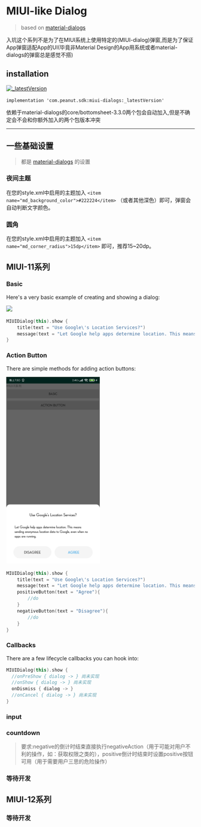 # MIUI-like Dialog
> based on [material-dialogs](https://github.com/afollestad/material-dialogs)

入坑这个系列不是为了在MIUI系统上使用特定的(MIUI-dialog)弹窗,而是为了保证App弹窗适配App的UI(毕竟非Material Design的App用系统或者material-dialogs的弹窗总是感觉不搭)

## installation
[ ![_latestVersion](https://api.bintray.com/packages/ppeanutbutter/maven/miui-dialogs/images/download.svg) ](https://bintray.com/ppeanutbutter/maven/miui-dialogs/_latestVersion)

```implementation 'com.peanut.sdk:miui-dialogs:_latestVersion'```

依赖于material-dialogs的core/bottomsheet-3.3.0两个包会自动加入,但是不确定会不会和你额外加入的两个包版本冲突

---
## 一些基础设置
> 都是 [material-dialogs](https://github.com/afollestad/material-dialogs) 的设置

### 夜间主题
在您的style.xml中启用的主题加入 `<item name="md_background_color">#222224</item>` （或者其他深色）即可，弹窗会自动判断文字颜色。

### 圆角
 在您的style.xml中启用的主题加入 `<item name="md_corner_radius">15dp</item>` 即可，推荐15~20dp。

## MIUI-11系列
### Basic
Here's a very basic example of creating and showing a dialog:

<img src="https://raw.githubusercontent.com/PPeanutButter/miui-dialogs/master/screen/miui-11-basic.jpg" width="250px" />

```kotlin
MIUIDialog(this).show {
    title(text = "Use Google\'s Location Services?")
    message(text = "Let Google help apps determine location. This means sending anonymous location data to Google, even when no apps are running.")
}
```
### Action Button
There are simple methods for adding action buttons:

<img src="https://raw.githubusercontent.com/PPeanutButter/miui-dialogs/master/screen/miui-11-action-button.jpg" width="250px" />

```kotlin
MIUIDialog(this).show {
    title(text = "Use Google\'s Location Services?")
    message(text = "Let Google help apps determine location. This means sending anonymous location data to Google, even when no apps are running.")
    positiveButton(text = "Agree"){
        //do
    }
    negativeButton(text = "Disagree"){
        //do
    }
}
```
### Callbacks
There are a few lifecycle callbacks you can hook into:
```kotlin
MIUIDialog(this).show {
  //onPreShow { dialog -> } 尚未实现
  //onShow { dialog -> } 尚未实现
  onDismiss { dialog -> }
  //onCancel { dialog -> } 尚未实现
}
```
### input
### countdown
> 要求:negative的倒计时结束直接执行negativeAction（用于可能对用户不利的操作，如：获取权限之类的），positive倒计时结束时设置positive按钮可用（用于需要用户三思的危险操作）

### 等待开发
## MIUI-12系列
### 等待开发
